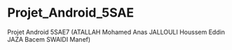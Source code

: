 # Projet_Android_5SAE
Projet Android 5SAE7 (ATALLAH Mohamed Anas JALLOULI Houssem Eddin JAZA Bacem SWAIDI Manef)
